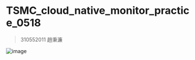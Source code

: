 # TSMC_cloud_native_monitor_practice_0518
> 310552011 趙秉濂

![image](https://user-images.githubusercontent.com/32629259/169060301-d455a8f4-c475-445e-bbe1-43906c7f5f3a.png)
